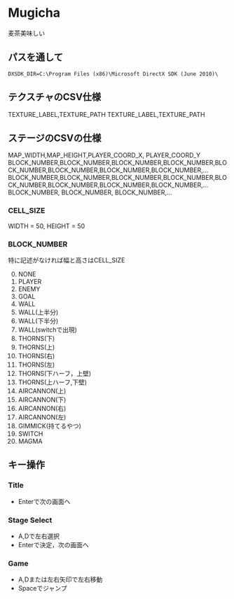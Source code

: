 # Mugicha
麦茶美味しい

## パスを通して
`DXSDK_DIR=C:\Program Files (x86)\Microsoft DirectX SDK (June 2010)\`

## テクスチャのCSV仕様

TEXTURE_LABEL,TEXTURE_PATH
TEXTURE_LABEL,TEXTURE_PATH

## ステージのCSVの仕様

MAP_WIDTH,MAP_HEIGHT,PLAYER_COORD_X, PLAYER_COORD_Y
BLOCK_NUMBER,BLOCK_NUMBER,BLOCK_NUMBER,BLOCK_NUMBER,BLOCK_NUMBER,BLOCK_NUMBER,BLOCK_NUMBER,BLOCK_NUMBER,...
BLOCK_NUMBER,BLOCK_NUMBER,BLOCK_NUMBER,BLOCK_NUMBER,BLOCK_NUMBER,BLOCK_NUMBER,BLOCK_NUMBER,BLOCK_NUMBER,...
BLOCK_NUMBER,
BLOCK_NUMBER,
BLOCK_NUMBER,...

### CELL_SIZE

WIDTH = 50, HEIGHT = 50

### BLOCK_NUMBER

特に記述がなければ幅と高さはCELL_SIZE

0. NONE
1. PLAYER
2. ENEMY
3. GOAL
4. WALL
5. WALL(上半分)
6. WALL(下半分)
7. WALL(switchで出現)
11. THORNS(下)
12. THORNS(上)
13. THORNS(右)
14. THORNS(左)
15. THORNS(下ハーフ，上壁)
16. THORNS(上ハーフ,下壁)
21. AIRCANNON(上)
22. AIRCANNON(下)
23. AIRCANNON(右)
24. AIRCANNON(左)
31. GIMMICK(持てるやつ)
32. SWITCH
33. MAGMA

## キー操作

### Title
- Enterで次の画面へ

### Stage Select
- A,Dで左右選択
- Enterで決定，次の画面へ

### Game
- A,Dまたは左右矢印で左右移動
- Spaceでジャンプ